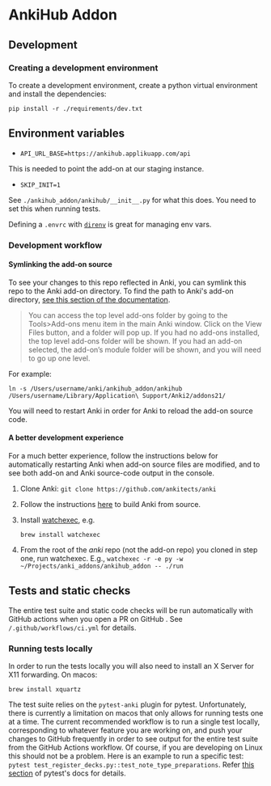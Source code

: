 # AnkiHub Addon

## Development

### Creating a development environment

To create a development environment, create a python virtual environment and
install the dependencies:

```
pip install -r ./requirements/dev.txt
```

## Environment variables

- `API_URL_BASE=https://ankihub.applikuapp.com/api`

This is needed to point the add-on at our staging instance.

- `SKIP_INIT=1`

See `./ankihub_addon/ankihub/__init__.py` for what this does.  You need to set this when running tests.

Defining a `.envrc` with [`direnv`](https://direnv.net/) is great for managing env vars.

### Development workflow

#### Symlinking the add-on source

To see your changes to this repo reflected in Anki, you can symlink this repo to
the Anki add-on directory. To find the path to Anki's add-on directory, [see
this section of the
documentation](https://addon-docs.ankiweb.net/addon-folders.html#add-on-folders).

> You can access the top level add-ons folder by going to the Tools>Add-ons menu
> item in the main Anki window. Click on the View Files button, and a folder
> will pop up. If you had no add-ons installed, the top level add-ons folder
> will be shown. If you had an add-on selected, the add-on’s module folder will
> be shown, and you will need to go up one level.

For example:

```
ln -s /Users/username/anki/ankihub_addon/ankihub
/Users/username/Library/Application\ Support/Anki2/addons21/
```

You will need to restart Anki in order for Anki to reload the add-on source
code.

#### A better development experience

For a much better experience, follow the instructions below for automatically
restarting Anki when add-on source files are modified, and to see both add-on
and Anki source-code output in the console.

1. Clone Anki: `git clone https://github.com/ankitects/anki`
2. Follow the instructions [here](https://github.com/ankitects/anki/blob/main/docs/development.md) to build Anki from source.
3. Install [watchexec](https://github.com/watchexec/watchexec), e.g.

    ```
    brew install watchexec
    ```

4. From the root of the *anki* repo (not the add-on repo) you cloned in step one, run watchexec. E.g.,
   `watchexec -r -e py -w ~/Projects/anki_addons/ankihub_addon -- ./run`


## Tests and static checks

The entire test suite and static code checks will be run automatically with
GitHub actions when you open a PR on GitHub . See `/.github/workflows/ci.yml`
for details.

### Running tests locally

In order to run the tests locally you will also need to install an X Server for X11 forwarding.
On macos:

```
brew install xquartz
```

The test suite relies on the `pytest-anki` plugin for pytest. Unfortunately,
there is currently a limitation on macos that only allows for running tests one
at a time. The current recommended workflow is to run a single test locally,
corresponding to whatever feature you are working on, and push your changes to
GitHub frequently in order to see output for the entire test suite from the
GitHub Actions workflow. Of course, if you are developing on Linux this should
not be a problem. Here is an example to run a specific test: `pytest
test_register_decks.py::test_note_type_preparations`. Refer [this
section](https://docs.pytest.org/en/6.2.x/usage.html#specifying-tests-selecting-tests)
of pytest's docs for details.
